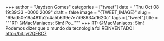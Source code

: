 
+++
author = "Jaydson Gomes"
categories = ["tweet"]
date = "Thu Oct 08 19:39:33 +0000 2009"
draft = false
image = "{TWEET_IMAGE}"
slug = "69ad50e19a481fa2c4a5b639e7e7d98634c1620c"
tags = ["tweet"]
title = """RT: @MacManiacos: Sim! Po..."""
+++
RT: @MacManiacos: Sim! Podemos dizer que o mundo da tecnologia foi REINVENTADO! http://bit.ly/2QEBC7
